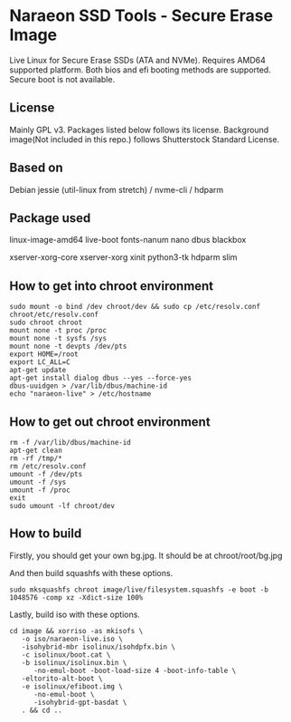 # Naraeon SSD Tools - Secure Erase Image
Live Linux for Secure Erase SSDs (ATA and NVMe). Requires AMD64 supported platform. Both bios and efi booting methods are supported. Secure boot is not available.

## License
Mainly GPL v3. Packages listed below follows its license.
Background image(Not included in this repo.) follows Shutterstock Standard License.

## Based on
Debian jessie (util-linux from stretch) / nvme-cli / hdparm

## Package used
linux-image-amd64 live-boot fonts-nanum nano dbus blackbox

xserver-xorg-core xserver-xorg xinit python3-tk hdparm slim

## How to get into chroot environment
~~~~
sudo mount -o bind /dev chroot/dev && sudo cp /etc/resolv.conf chroot/etc/resolv.conf
sudo chroot chroot
mount none -t proc /proc
mount none -t sysfs /sys
mount none -t devpts /dev/pts
export HOME=/root
export LC_ALL=C
apt-get update
apt-get install dialog dbus --yes --force-yes
dbus-uuidgen > /var/lib/dbus/machine-id
echo "naraeon-live" > /etc/hostname
~~~~

## How to get out chroot environment
~~~~
rm -f /var/lib/dbus/machine-id
apt-get clean
rm -rf /tmp/*
rm /etc/resolv.conf
umount -f /dev/pts
umount -f /sys
umount -f /proc
exit
sudo umount -lf chroot/dev
~~~~

## How to build
Firstly, you should get your own bg.jpg. It should be at chroot/root/bg.jpg

And then build squashfs with these options.
~~~~
sudo mksquashfs chroot image/live/filesystem.squashfs -e boot -b 1048576 -comp xz -Xdict-size 100%
~~~~
Lastly, build iso with these options.
~~~~
cd image && xorriso -as mkisofs \
   -o iso/naraeon-live.iso \
   -isohybrid-mbr isolinux/isohdpfx.bin \
   -c isolinux/boot.cat \
   -b isolinux/isolinux.bin \
      -no-emul-boot -boot-load-size 4 -boot-info-table \
   -eltorito-alt-boot \
   -e isolinux/efiboot.img \
      -no-emul-boot \
      -isohybrid-gpt-basdat \
   . && cd ..
~~~~
